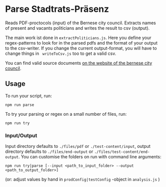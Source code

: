 # Parse Stadtrats-Präsenz

Reads PDF-proctocols (input) of the Bernese city council. Extracts names of present and vacants politicians and writes the result to csv (output).

The main work ist done in ```extractPoliticians.js```. Here you define your regex-patterns to look for in the parsed pdfs and the format of your output to the csv-writer. If you change the current output-format, you will have to change things in ``` writeToCsv.js``` too to get a valid csv.

You can find valid source documents [on the website of the bernese city council](https://ris.bern.ch/Sitzungen.aspx).

## Usage

To run your script, run: 

```npm run parse```

To try your parsing or regex on a small number of files, run:

```npm run try```


### Input/Output
Input directory defaults to ```./files/pdf``` or ```./test-content/input```, output directory defaults to ```./files/end-output``` or ```./files/test-content/end-output```. You can customise the folders on run with command line arguments: 

```npm run try|parse [--input <path_to_input_folder> --output <path_to_output_folder>]```

(or: adjust values by hand in ```prodConfig|testConfig``` -object in ```analysis.js``` )

